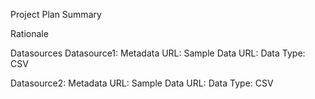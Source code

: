 Project Plan
Summary


Rationale


Datasources
Datasource1: 
Metadata URL: 
Sample Data URL: 
Data Type: CSV

Datasource2: 
Metadata URL: 
Sample Data URL: 
Data Type: CSV
